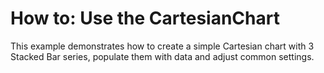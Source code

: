 # How to: Use the CartesianChart


<p>This example demonstrates how to create a simple Cartesian chart with 3 Stacked Bar series, populate them with data and adjust common settings.<br><br></p>

<br/>


